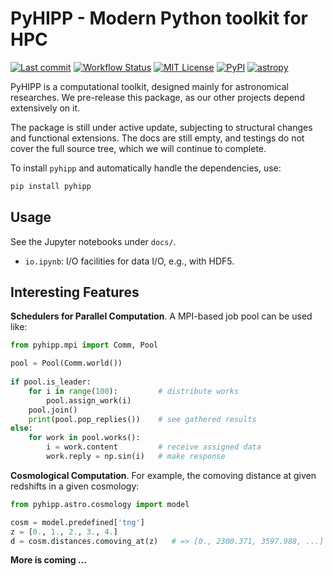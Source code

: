 # PyHIPP - Modern Python toolkit for HPC

[![Last commit](https://img.shields.io/github/last-commit/ChenYangyao/pyhipp/master)](https://github.com/ChenYangyao/pyhipp/commits/master)
[![Workflow Status](https://img.shields.io/github/actions/workflow/status/ChenYangyao/pyhipp/python-package.yml)](https://github.com/ChenYangyao/pyhipp/actions/workflows/python-package.yml)
[![MIT License](https://img.shields.io/badge/License-MIT-blue)](https://github.com/ChenYangyao/pyhipp/blob/master/LICENSE)
[![PyPI](https://img.shields.io/pypi/v/pyhipp)](https://pypi.org/project/pyhipp/)
[![astropy](http://img.shields.io/badge/powered%20by-AstroPy-orange.svg?style=flat)](http://www.astropy.org/)

PyHIPP is a computational toolkit, designed mainly for astronomical researches.
We pre-release this package, as our other projects depend extensively on it.

The package is still under active update, subjecting to structural changes and
functional extensions. The docs are still empty, and testings do not cover the 
full source tree, which we will continue to complete.


To install `pyhipp` and automatically handle the dependencies, use:
```bash
pip install pyhipp
```

## Usage 

See the Jupyter notebooks under `docs/`.
- `io.ipynb`: I/O facilities for data I/O, e.g., with HDF5.



## Interesting Features


**Schedulers for Parallel Computation**. A MPI-based job pool can be used like:
```py
from pyhipp.mpi import Comm, Pool

pool = Pool(Comm.world())
    
if pool.is_leader:
    for i in range(100):         # distribute works
        pool.assign_work(i)
    pool.join()
    print(pool.pop_replies())    # see gathered results
else:
    for work in pool.works():       
        i = work.content         # receive assigned data
        work.reply = np.sin(i)   # make response
```

**Cosmological Computation**. For example, the comoving distance at given redshifts
in a given cosmology:
```py
from pyhipp.astro.cosmology import model

cosm = model.predefined['tng']
z = [0., 1., 2., 3., 4.]
d = cosm.distances.comoving_at(z)   # => [0., 2300.371, 3597.988, ...]
```

**More is coming ...**